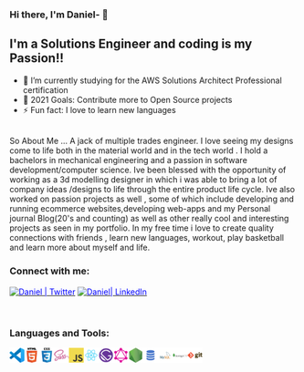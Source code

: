 ### Hi there, I'm Daniel- 👋


## I'm a Solutions Engineer and coding is my Passion!!

- 🌱 I’m currently studying for the AWS Solutions Architect Professional certification
- 🥅 2021 Goals: Contribute more to Open Source projects
- ⚡ Fun fact: I love to learn new languages
<br/>
So About Me ...
A jack of multiple trades engineer. I love seeing my designs come to life both in the material world and in the tech world . I hold a bachelors in mechanical engineering and a passion in software development/computer science. Ive been blessed with the opportunity of working as a 3d modelling designer in which i was able to bring a lot of company ideas /designs to life through the entire product life cycle. Ive also worked on passion projects as well , some of which include developing and running ecommerce websites,developing web-apps and my Personal journal Blog(20's and counting) as well as other really cool and interesting projects as seen in my portfolio. In my free time i love to create quality connections with friends , learn new languages, workout, play basketball and learn more about myself and life.

### Connect with me:



[<img align="center" alt="Daniel | Twitter" width="22px" src="https://cdn.jsdelivr.net/npm/simple-icons@v3/icons/twitter.svg" style= "color:blue;"/>][twitter]
[<img align="center" alt="Daniel| LinkedIn" width="22px" src="https://cdn.jsdelivr.net/npm/simple-icons@v3/icons/linkedin.svg" style= "color:blue;" />][linkedin]


<br />

### Languages and Tools:

<img align="left" alt="Visual Studio Code" width="26px" src="https://raw.githubusercontent.com/github/explore/80688e429a7d4ef2fca1e82350fe8e3517d3494d/topics/visual-studio-code/visual-studio-code.png" />
<img align="left" alt="HTML5" width="26px" src="https://raw.githubusercontent.com/github/explore/80688e429a7d4ef2fca1e82350fe8e3517d3494d/topics/html/html.png" />
<img align="left" alt="CSS3" width="26px" src="https://raw.githubusercontent.com/github/explore/80688e429a7d4ef2fca1e82350fe8e3517d3494d/topics/css/css.png" />
<img align="left" alt="Sass" width="26px" src="https://raw.githubusercontent.com/github/explore/80688e429a7d4ef2fca1e82350fe8e3517d3494d/topics/sass/sass.png" />
<img align="left" alt="JavaScript" width="26px" src="https://raw.githubusercontent.com/github/explore/80688e429a7d4ef2fca1e82350fe8e3517d3494d/topics/javascript/javascript.png" />
<img align="left" alt="React" width="26px" src="https://raw.githubusercontent.com/github/explore/80688e429a7d4ef2fca1e82350fe8e3517d3494d/topics/react/react.png" />
<img align="left" alt="Gatsby" width="26px" src="https://raw.githubusercontent.com/github/explore/e94815998e4e0713912fed477a1f346ec04c3da2/topics/gatsby/gatsby.png" />
<img align="left" alt="GraphQL" width="26px" src="https://raw.githubusercontent.com/github/explore/80688e429a7d4ef2fca1e82350fe8e3517d3494d/topics/graphql/graphql.png" />
<img align="left" alt="Node.js" width="26px" src="https://raw.githubusercontent.com/github/explore/80688e429a7d4ef2fca1e82350fe8e3517d3494d/topics/nodejs/nodejs.png" />
<img align="left" alt="SQL" width="26px" src="https://raw.githubusercontent.com/github/explore/80688e429a7d4ef2fca1e82350fe8e3517d3494d/topics/sql/sql.png" />
<img align="left" alt="MySQL" width="26px" src="https://raw.githubusercontent.com/github/explore/80688e429a7d4ef2fca1e82350fe8e3517d3494d/topics/mysql/mysql.png" />
<img align="left" alt="MongoDB" width="26px" src="https://raw.githubusercontent.com/github/explore/80688e429a7d4ef2fca1e82350fe8e3517d3494d/topics/mongodb/mongodb.png" />
<img align="left" alt="Git" width="26px" src="https://raw.githubusercontent.com/github/explore/80688e429a7d4ef2fca1e82350fe8e3517d3494d/topics/git/git.png" />


<br />
<br />



[twitter]: https://twitter.com/DanielOdiase1
[linkedin]: https://www.linkedin.com/in/daniel-odiase-b95b35109/
 
